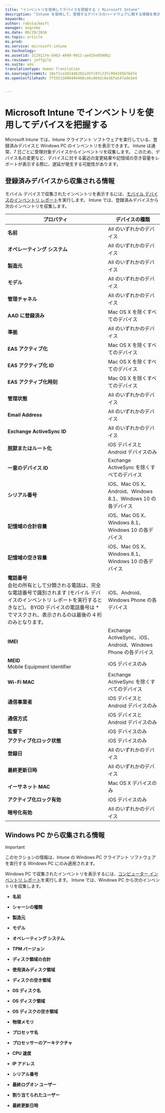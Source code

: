 ```yaml
---
title: "インベントリを使用してデバイスを把握する | Microsoft Intune"
description: "Intune を使用して、管理するデバイスのハードウェアに関する情報を表示します。"
keywords: 
author: robstackmsft
manager: angrobe
ms.date: 08/29/2016
ms.topic: article
ms.prod: 
ms.service: microsoft-intune
ms.technology: 
ms.assetid: 312911fe-b963-4949-9911-ae425e0590b2
ms.reviewer: jeffgilb
ms.suite: ems
translationtype: Human Translation
ms.sourcegitcommit: 18ef1ca18244b202a35fc8fc23fc994105b7b47e
ms.openlocfilehash: ff55533499494488cd4cd692c6e36fe547ade3e4


---
```


# Microsoft Intune でインベントリを使用してデバイスを把握する
Microsoft Intune では、Intune クライアント ソフトウェアを実行している、登録済みデバイスと Windows PC のインベントリを表示できます。
Intune は通常、7 日ごとに管理対象デバイスからインベントリを収集します。 このため、デバイス名の変更など、デバイスに対する最近の変更結果や記憶域の空き容量をレポートが表示する際に、遅延が発生する可能性があります。

## 登録済みデバイスから収集される情報
モバイル デバイスで収集されたインベントリを表示するには、[モバイル デバイスのインベントリ レポート](understand-microsoft-intune-operations-by-using-reports.md)を実行します。 Intune では、登録済みデバイスから次のインベントリを収集します。

|プロパティ|デバイスの種類|
|------------|-----------------------|
|**名前**|All のいずれかのデバイス|
|**オペレーティング システム**|All のいずれかのデバイス|
|**製造元**|All のいずれかのデバイス|
|**モデル**|All のいずれかのデバイス|
|**管理チャネル**|All のいずれかのデバイス|
|**AAD に登録済み**|Mac OS X を除くすべてのデバイス|
|**準拠**|All のいずれかのデバイス|
|**EAS アクティブ化**|Mac OS X を除くすべてのデバイス|
|**EAS アクティブ化 ID**|Mac OS X を除くすべてのデバイス|
|**EAS アクティブ化時刻**|Mac OS X を除くすべてのデバイス|
|**管理状態**|All のいずれかのデバイス|
|**Email Address**|All のいずれかのデバイス|
|**Exchange ActiveSync ID**|All のいずれかのデバイス|
|**脱獄またはルート化**|iOS デバイスと Android デバイスのみ|
|**一意のデバイス ID**|Exchange ActiveSync を除くすべてのデバイス|
|**シリアル番号**|iOS、Mac OS X、Android、Windows 8.1、Windows 10 の各デバイス|
|**記憶域の合計容量**|iOS、Mac OS X、Windows 8.1、Windows 10 の各デバイス|
|**記憶域の空き容量**|iOS、Mac OS X、Windows 8.1、Windows 10 の各デバイス|
|**電話番号**<br>会社の所有として分類される電話は、完全な電話番号で識別されます (モバイル デバイスのインベントリ レポートを実行するときなど)。 BYOD デバイスの電話番号は &#42; でマスクされ、表示されるのは最後の 4 桁のみとなります。|iOS、Android、Windows Phone の各デバイス|
|**IMEI**|Exchange ActiveSync、iOS、Android、Windows Phone の各デバイス|
|**MEID**<br>Mobile Equipment Identifier|iOS デバイスのみ|
|**Wi-Fi MAC**|Exchange ActiveSync を除くすべてのデバイス|
|**通信事業者**|iOS デバイスと Android デバイスのみ|
|**通信方式**|iOS デバイスと Android デバイスのみ|
|**監督下**|iOS デバイスのみ|
|**アクティブ化ロック状態**|iOS デバイスのみ|
|**登録日**|All のいずれかのデバイス|
|**最終更新日時**|All のいずれかのデバイス|
|**イーサネット MAC**|Mac OS X デバイスのみ|
|**アクティブ化ロック有効**|iOS デバイスのみ|
|**暗号化有効**|All のいずれかのデバイス|

## Windows PC から収集される情報
> [!IMPORTANT]
> このセクションの情報は、Intune の Windows PC クライアント ソフトウェアを実行する Windows PC にのみ適用されます。

Windows PC で収集されたインベントリを表示するには、[コンピューター インベントリ レポート](understand-microsoft-intune-operations-by-using-reports.md)を実行します。 Intune では、Windows PC から次のインベントリを収集します。

-   **名前**

-   **シャーシの種類**

-   **製造元**

-   **モデル**

-   **オペレーティング システム**

-   **TPM バージョン**

-   **ディスク領域の合計**

-   **使用済みディスク領域**

-   **ディスクの空き領域**

-   **OS ディスク名**

-   **OS ディスク領域**

-   **OS ディスクの空き領域**

-   **物理メモリ**

-   **プロセッサ名**

-   **プロセッサーのアーキテクチャ**

-   **CPU 速度**

-   **IP アドレス**

-   **シリアル番号**

-   **最終ログオン ユーザー**

-   **割り当てられたユーザー**

-   **最終更新日時**

<!-- this section below belongs in the planning journey
### See Also
[Monitoring and reports with Microsoft Intune](monitoring-and-reports-with-microsoft-intune.md)
-->



<!--HONumber=Aug16_HO5-->


